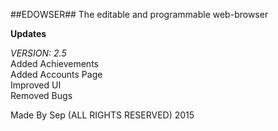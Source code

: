 ##EDOWSER##
The editable and programmable web-browser

**Updates**

*VERSION: 2.5*
<br>Added Achievements 
<br>Added Accounts Page 
<br>Improved UI 
<br>Removed Bugs

Made By Sep (ALL RIGHTS RESERVED) 2015
